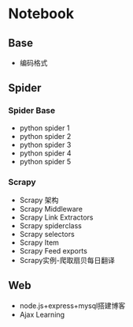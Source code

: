 # Notebook

## Base

* 编码格式

## Spider

### Spider Base

* python spider 1
* python spider 2
* python spider 3
* python spider 4
* python spider 5

### Scrapy

* Scrapy 架构
* Scrapy Middleware
* Scrapy Link Extractors
* Scrapy spiderclass
* Scrapy selectors
* Scrapy Item
* Scrapy Feed exports
* Scrapy实例-爬取扇贝每日翻译

## Web

* node.js+express+mysql搭建博客
* Ajax Learning